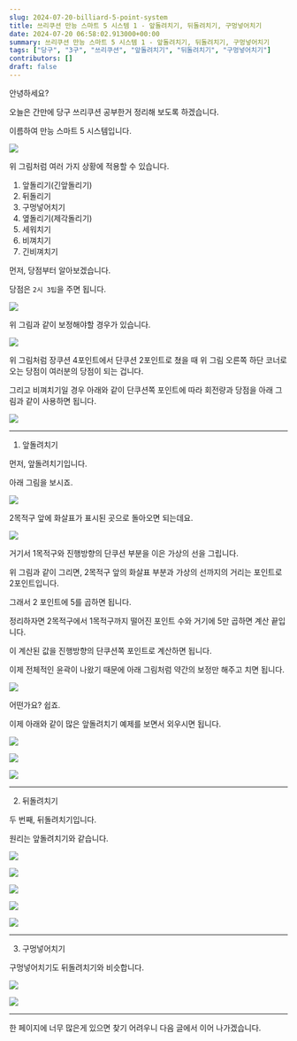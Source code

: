 ```yaml
---
slug: 2024-07-20-billiard-5-point-system
title: 쓰리쿠션 만능 스마트 5 시스템 1 - 앞돌려치기, 뒤돌려치기, 구멍넣어치기
date: 2024-07-20 06:58:02.913000+00:00
summary: 쓰리쿠션 만능 스마트 5 시스템 1 - 앞돌려치기, 뒤돌려치기, 구멍넣어치기
tags: ["당구", "3구", "쓰리쿠션", "앞돌려치기", "뒤돌려치기", "구멍넣어치기"]
contributors: []
draft: false
---
```


안녕하세요?

오늘은 간만에 당구 쓰리쿠션 공부한거 정리해 보도록 하겠습니다.

이름하여 만능 스마트 5 시스템입니다.

![](https://blogger.googleusercontent.com/img/a/AVvXsEi_y7OaO_EMeJwpspb8NcDsnCz7OQAJAqG5F6gwR4mowu_rNh5aSiTXFMaO2X0-RvrtBIO4OHyzLEudv9yKpoRXaJOlEhVI6ZXhwAIT4DK3MEiS8yGjKZMrbtGY8k8ubJgY50a6xZS59bXXpR-nQtAHNbhXrJw-NKSV1HVvmI-7APOylHPG6WqakXbBWSA)

위 그림처럼 여러 가지 상황에 적용할 수 있습니다.

1. 앞돌리기(긴앞돌리기)
2. 뒤돌리기
3. 구멍넣어치기
4. 옆돌리기(제각돌리기)
5. 세워치기
6. 비껴치기
7. 긴비껴치기

먼저, 당점부터 알아보겠습니다.

당점은 `2시 3팁`을 주면 됩니다.

![](https://blogger.googleusercontent.com/img/a/AVvXsEjtpyqKsEgWhnrzzc0Ifx9RWizSzpoLcyBs4yiThjUuEbzBW_otjt6UogxWiF--EAehjU60F23g4a0gbqO4UF_zIZxKTVquoHglM07pp-rDU7FjJpO-Qs-gh3JzM_YFF-qfihNClsy6M-baxnK3Fvz0WEdCAVfx-YmBWgv9kXjVmz8YUFm8_wUtCRzSsZo)

위 그림과 같이 보정해야할 경우가 있습니다.

![](https://blogger.googleusercontent.com/img/a/AVvXsEijNF9-mUwk2mRHiNeqin0WAHeJCHpO-hQEiL_OSoPJNHz_4p0xwVYJOuN7BCn_vnwbxnJ7Y4jVZBANhDUGdondlqbZrmNSjHvIOtPstqqIt0ybZ6bdzZebQNHylKN4OIG8zJ5n8iMnQ8e38cFQK8aup5vOlVMJZJLuoYs7iFt1d3JWYGrOw6-8OmQlC1o)

위 그림처럼 장쿠션 4포인트에서 단쿠션 2포인트로 쳤을 때 위 그림 오른쪽 하단 코너로 오는 당점이 여러분의 당점이 되는 겁니다.

그리고 비껴치기일 경우 아래와 같이 단쿠션쪽 포인트에 따라 회전량과 당점을 아래 그림과 같이 사용하면 됩니다.

![](https://blogger.googleusercontent.com/img/a/AVvXsEj3wq0PkeXIVeJtfIe3si3jSXE3UoT2N7Kzq2vUd8TfypHTkBA-XWVwE3L1s_XbLCvqDnXhCUlM1TiUJLy3Ku3LKllxEMnm7S3LhAlxcPt0eaikxtoIGcLv8yx95szJDzXUwYp6jjgBN1h8iLsRxaUTS2qr_z6fBRSqmrdFoe6oxep370FyeEs_zs8tXSY)

---

1. 앞돌려치기

먼저, 앞돌려치기입니다.

아래 그림을 보시죠.

![](https://blogger.googleusercontent.com/img/a/AVvXsEi5KpkX8KiAVlG0yOI3GcgbMJq44wL2pXZicfzkdvo1TuKCd3VvH8PqUACxzh9EeEXvh0bHbPGTrzqiuCPLb8ULes-ZaMIN_k2zXOtqNeno1sCqyum-NBKlR6OrwmosfBxWR9anaVyjxHkXH-oAEi3H_lLoVnwF2m_J7hyXQDan-NQdnmoEVpM-ZSWTBpY)

2목적구 앞에 화살표가 표시된 곳으로 돌아오면 되는데요.

![](https://blogger.googleusercontent.com/img/a/AVvXsEhhaJ37jJ9i942m3t9nhMjbKapKP1_p4k7bVtf9F6csjvqg20ZCoydr3oF8ffzugPIXZaimzuL7Mazehhy8w5mxwxkQPUERgKYzmxEyS9T6QnKHYyrs9QjepGbQKw2ok1aFzCmG_YaulvRfCfHt_r_v5tp7M3JGxgQc-ZZDiP9BjTRSMJbjEnOHArTeanw)

거기서 1목적구와 진행방향의 단쿠션 부분을 이은 가상의 선을 그립니다.

위 그림과 같이 그리면, 2목적구 앞의 화살표 부분과 가상의 선까지의 거리는 포인트로 2포인트입니다.

그래서 2 포인트에 5를 곱하면 됩니다.

정리하자면 2목적구에서 1목적구까지 떨어진 포인트 수와 거기에 5만 곱하면 계산 끝입니다.

이 계산된 값을 진행방향의 단쿠션쪽 포인트로 계산하면 됩니다.

이제 전체적인 윤곽이 나왔기 때문에 아래 그림처럼 약간의 보정만 해주고 치면 됩니다.

![](https://blogger.googleusercontent.com/img/a/AVvXsEhmGumNtG_Gnk11JX_s4S55ltUGm-GukGaW55HJ_9aVkfmqmg24kqBgPA287eB-uM-twzT5cNFMLp4n9Qz9kpX_mrjlpGUJSZWxCAq4YcYFSkzJjl3AwFkLUSeZ6_VWAaPo0TK7ttF05Ckdp1-AYgOEYzXpvhfe51zxhhmH0D8-LuaH4Q_MLHASThUP-vI)

어떤가요? 쉽죠.

이제 아래와 같이 많은 앞돌려치기 예제를 보면서 외우시면 됩니다.

![](https://blogger.googleusercontent.com/img/a/AVvXsEhtyR27IjkSWGN2Xy-ktTg4x_PKDKXM08QNRC8jbCkVkSWrnPkWx49-QxtDJG04L2blGqV1OBVgrPMAz8nbKEtHy0-wprSeI5OlWWgwQpzDyTl_eCp3ohNUBWhGlWRyrkimA-sFGrmnPvBIHokSbdkb-2BI4o4TFV4y3sVIrB_FnLS0VcJtV8qJ7JoMosw)

![](https://blogger.googleusercontent.com/img/a/AVvXsEh7oy8SprzM90TotaUqPYQOOncaoRHX_2nj1u3G95WsXoQWGyQJXVT7SGW3C05sQSQ9PDZdTSnU-IAKw_NUHvR3IWiRZVVZfrA0VVZ8H6dlzAesRm171-El_HIkDNBSZm3ijMy-a6Gfylec0m-S3AdzSjKnocbtPmMI8FlnPNntCPPUpRzaszClHdayJew)

![](https://blogger.googleusercontent.com/img/a/AVvXsEhOOpbXnwxBAugKI804eryX151SH4MEspEfLvl_ekhbR-oThjYEYuCLoHrMhqAduE6-hlkMm-Nww1j1wYHRkIEGDXjqJgkEBUKO1jsxLYMNeaM_cnOk-AkNpe-uobxBfK-Yxgve1-b9N6ug91jOJPqvA7xGWzRcxuT-LOWRDCKsnsbfWZuUmEz8QSptfxQ)

---

2. 뒤돌려치기

두 번째, 뒤돌려치기입니다.

원리는 앞돌려치기와 같습니다.

![](https://blogger.googleusercontent.com/img/a/AVvXsEgPePyb_pM2ZwolyH14ztP3S5A5nPKZZL8RCh1k6HJzPBR-MwltllbtZZQYeS7U7u5cB_IsWg7_X6-4noywUfNG3xt74JRkg3MguAZ4rIkzN9gT2k895lGX6vfCErtOiCWBh-2FbzSYuyyEQjHXDyiwivC6ip5SQKusADceyDGebLnP0AQnAxkQhJ1FXYk)

![](https://blogger.googleusercontent.com/img/a/AVvXsEjlJvfwJJd5jak7IhycWhrpKh17N570kmh33HC1zTMlQ8Du9c7ySYWsHx0oUrVxjaXRXQZlx1h-hLpCcK8Tz2Dhj39R1WTSq_iN-XwqNAdzX24N_jj_Z8IcpG954IzLFPejXQpgJlBriORe76s9KTAsGVBZLw9GBOlR-PnaoguLL1Ony9fgy1UjrsTs4ms)

![](https://blogger.googleusercontent.com/img/a/AVvXsEhJ_HVYgzLimJu3qGu8MlEa6mW37C4yzeEzvTI9a9TncZQg5yZBC-soqHHTW-SeN3S4gsFkJ9NdYadWBdsjtYtGrOeaLRNMbieCFkTPYDWMPImXQ_jELtmwxTXSN7oqvmxLsaU_3vlMS2zkjxKsMMEQrVZAv7QIxnuLF7PQYjMLZu_s9t6A63MXA2ZOEKc)

![](https://blogger.googleusercontent.com/img/a/AVvXsEgKEiqs-lVS0bb6W2gCM93HmeFa23FF2dInm4CaLh9iy-PqGUbbx3C-PAMxKnDi5MIUlAOs3SiLEGpbokeTWd71aQV52p-9_njMb-Wi72jqZrIawc5--81gndRKdnLxchsSTJxDc8_oMf49eZkIDyirGu330ypOf3Rer-soyr1eXAbGwDa2MJPZWs0vCoE)

![](https://blogger.googleusercontent.com/img/a/AVvXsEise8iStgvukgQeIFPwvdhLwmkKtil_7YAVpxQrOVWUIHEpR6exp4CFNmATjMS2G8YbXlLYMfrnmJaiGP-qVBqjeg_e-xm_zbLYSmCLsuhoyW-GbEPlihrO5elotJ0O2rHZaZW-GSTpz8gXhPMuwid0djDgeuI8ug9t7xP5PwrlCiyyGpVa9l8hAjjbnzA)

---

3. 구멍넣어치기

구멍넣어치기도 뒤돌려치기와 비슷합니다.

![](https://blogger.googleusercontent.com/img/a/AVvXsEi9yN-DPblPR-CK3SsB6OZFOdxwIlEN-XiIwP3z27L_kP_uKFIpvTvdcoDgGu8td3lDAo81Z_pE_xHHpio2W7WvZR0E4rk_2z4PMhkP8yinxiIqsHV5hqUsSlLhD62SUhkDC8SGOyifTwymTX0NlxktEl7YwdykniyqzhO3UhPf2dTEdrD44Odi8K6aFhE)

![](https://blogger.googleusercontent.com/img/a/AVvXsEgte_8FJWOJT83jrtM9rEb5t_q2GVTWr8KFOG6q435P5BAi6b9BbmxvZeLolG_C1j6M8Nd25J_mndhguS_hbsNiVJlKt6SSNC5IICeLzrAIHgeBlYm-DNra_sUtYdyHA9LxPqPZ-10FoM02BJfZ-dgRf_aHtRmSHRZmnhCPQvdwBGi2YFfHDeU9-HxHrx4)

---

한 페이지에 너무 많은게 있으면 찾기 어려우니 다음 글에서 이어 나가겠습니다.